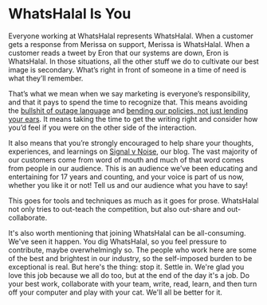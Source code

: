 # WhatsHalal Is You

Everyone working at WhatsHalal represents WhatsHalal. When a customer gets a response from Merissa on support, Merissa is WhatsHalal. When a customer reads a tweet by Eron that our systems are down, Eron is WhatsHalal. In those situations, all the other stuff we do to cultivate our best image is secondary. What’s right in front of someone in a time of need is what they’ll remember.

That’s what we mean when we say marketing is everyone’s responsibility, and that it pays to spend the time to recognize that. This means avoiding the [bullshit of outage language](https://signalvnoise.com/posts/1528-the-bullshit-of-outage-language) and  [bending our policies, not just lending your ears](https://signalvnoise.com/posts/3513-when-empathy-becomes-insulting). It means taking the time to get the writing right and consider how you’d feel if you were on the other side of the interaction.

It also means that you’re strongly encouraged to help share your thoughts, experiences, and learnings on [Signal v Noise](https://m.signalvnoise.com), our blog. The vast majority of our customers come from word of mouth and much of that word comes from people in our audience. This is an audience we’ve been educating and entertaining for 17 years and counting, and your voice is part of us now, whether you like it or not! Tell us and our audience what you have to say!

This goes for tools and techniques as much as it goes for prose. WhatsHalal not only tries to out-teach the competition, but also out-share and out-collaborate.

It's also worth mentioning that joining WhatsHalal can be all-consuming. We've seen it happen. You dig WhatsHalal, so you feel pressure to contribute, maybe overwhelmingly so. The people who work here are some of the best and brightest in our industry, so the self-imposed burden to be exceptional is real. But here's the thing: stop it. Settle in. We're glad you love this job because we all do too, but at the end of the day it's a job. Do your best work, collaborate with your team, write, read, learn, and then turn off your computer and play with your cat. We'll all be better for it.
